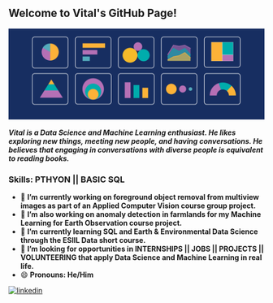 ## Welcome to Vital's GitHub Page!
![](https://github.com/Vital-Ahishakiye/Vital-Ahishakiye/blob/main/data%20visuals.png?raw=true)

***Vital is a Data Science and Machine Learning enthusiast. He likes exploring new things, meeting new people, and having conversations. He believes that engaging in conversations with diverse people is equivalent to reading books.***

### Skills: PTHYON || BASIC SQL

- 🔭 **I’m currently working on foreground object removal from multiview images as part of an Applied Computer Vision course group project.**
- 🔭 **I’m also working on anomaly detection in farmlands for my Machine Learning for Earth Observation course project.**
- 🌱 **I’m currently learning SQL and Earth & Environmental Data Science through the ESIIL Data short course.**
- 👯 **I’m looking for opportunities in INTERNSHIPS || JOBS || PROJECTS || VOLUNTEERING that apply Data Science and Machine Learning in real life.**
- 😄 **Pronouns: He/Him**


[<img src='https://cdn.jsdelivr.net/npm/simple-icons@3.0.1/icons/linkedin.svg' alt='linkedin' height='40'>](https://www.linkedin.com/in/www.linkedin.com/in/ahishakiye-vital/)  

